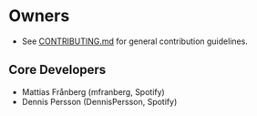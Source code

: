# Owners

- See [CONTRIBUTING.md](CONTRIBUTING.md) for general contribution guidelines.

## Core Developers

- Mattias Frånberg (mfranberg, Spotify)
- Dennis Persson (DennisPersson, Spotify)